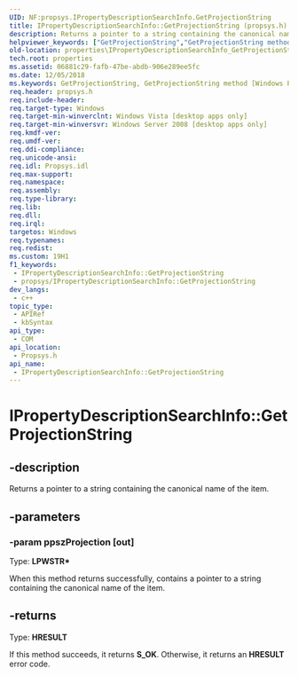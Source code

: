 ```yaml
---
UID: NF:propsys.IPropertyDescriptionSearchInfo.GetProjectionString
title: IPropertyDescriptionSearchInfo::GetProjectionString (propsys.h)
description: Returns a pointer to a string containing the canonical name of the item.
helpviewer_keywords: ["GetProjectionString","GetProjectionString method [Windows Properties]","GetProjectionString method [Windows Properties]","IPropertyDescriptionSearchInfo interface","IPropertyDescriptionSearchInfo interface [Windows Properties]","GetProjectionString method","IPropertyDescriptionSearchInfo.GetProjectionString","IPropertyDescriptionSearchInfo::GetProjectionString","_shell_IPropertyDescriptionSearchInfo_GetProjectionString","properties.IPropertyDescriptionSearchInfo_GetProjectionString","propsys/IPropertyDescriptionSearchInfo::GetProjectionString","shell.IPropertyDescriptionSearchInfo_GetProjectionString"]
old-location: properties\IPropertyDescriptionSearchInfo_GetProjectionString.htm
tech.root: properties
ms.assetid: 06881c29-fafb-47be-abdb-906e289ee5fc
ms.date: 12/05/2018
ms.keywords: GetProjectionString, GetProjectionString method [Windows Properties], GetProjectionString method [Windows Properties],IPropertyDescriptionSearchInfo interface, IPropertyDescriptionSearchInfo interface [Windows Properties],GetProjectionString method, IPropertyDescriptionSearchInfo.GetProjectionString, IPropertyDescriptionSearchInfo::GetProjectionString, _shell_IPropertyDescriptionSearchInfo_GetProjectionString, properties.IPropertyDescriptionSearchInfo_GetProjectionString, propsys/IPropertyDescriptionSearchInfo::GetProjectionString, shell.IPropertyDescriptionSearchInfo_GetProjectionString
req.header: propsys.h
req.include-header: 
req.target-type: Windows
req.target-min-winverclnt: Windows Vista [desktop apps only]
req.target-min-winversvr: Windows Server 2008 [desktop apps only]
req.kmdf-ver: 
req.umdf-ver: 
req.ddi-compliance: 
req.unicode-ansi: 
req.idl: Propsys.idl
req.max-support: 
req.namespace: 
req.assembly: 
req.type-library: 
req.lib: 
req.dll: 
req.irql: 
targetos: Windows
req.typenames: 
req.redist: 
ms.custom: 19H1
f1_keywords:
 - IPropertyDescriptionSearchInfo::GetProjectionString
 - propsys/IPropertyDescriptionSearchInfo::GetProjectionString
dev_langs:
 - c++
topic_type:
 - APIRef
 - kbSyntax
api_type:
 - COM
api_location:
 - Propsys.h
api_name:
 - IPropertyDescriptionSearchInfo::GetProjectionString
---
```


# IPropertyDescriptionSearchInfo::GetProjectionString


## -description

Returns a pointer to a string containing the canonical name of the item.

## -parameters

### -param ppszProjection [out]

Type: <b>LPWSTR*</b>

When this method returns successfully, contains a pointer to a string containing the canonical name of the item.

## -returns

Type: <b>HRESULT</b>

If this method succeeds, it returns <b xmlns:loc="http://microsoft.com/wdcml/l10n">S_OK</b>. Otherwise, it returns an <b xmlns:loc="http://microsoft.com/wdcml/l10n">HRESULT</b> error code.

